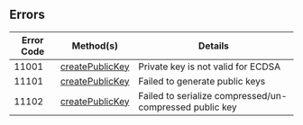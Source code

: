 ## Errors

| Error Code | Method(s)                   | Details                                                 |
|------------|-----------------------------|---------------------------------------------------------|
| 11001      | [createPublicKey](#methods) | Private key is not valid for ECDSA                      |
| 11101      | [createPublicKey](#methods) | Failed to generate public keys                          |
| 11102      | [createPublicKey](#methods) | Failed to serialize compressed/un-compressed public key |
